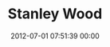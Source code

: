 ---
title: "Stanley Wood"
date: 2012-07-01 07:51:39 00:00
permalink: /hellostanley
twitter: ""
likes: [73,983,1033,248,69,897,823,719,727,1031,515,715,555,698,61,325,48,359,763,107,66,31,120,582,1062,716,718,1002,306,1011,195,834,1028,895,941,939,788,606,425,89,596,1056,119,448,1073,70,1281,1100]
id: 1135
gravatar: "http://www.gravatar.com/avatar/fddba990216194e44ba38baa257b9989"
---